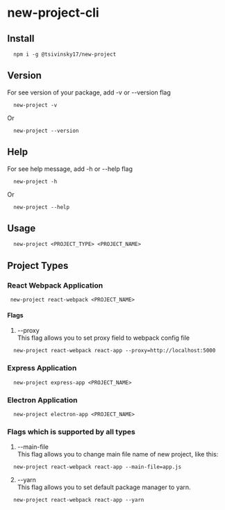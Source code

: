 # new-project-cli

## Install

```
  npm i -g @tsivinsky17/new-project
```

## Version

For see version of your package, add -v or --version flag

```
  new-project -v
```

Or

```
  new-project --version
```

## Help

For see help message, add -h or --help flag

```
  new-project -h
```

Or

```
  new-project --help
```

## Usage

```
  new-project <PROJECT_TYPE> <PROJECT_NAME>
```

## Project Types

### **React Webpack Application**

```
 new-project react-webpack <PROJECT_NAME>
```

#### Flags

1. --proxy<br>
   This flag allows you to set proxy field to webpack config file

```
  new-project react-webpack react-app --proxy=http://localhost:5000
```

### **Express Application**

```
  new-project express-app <PROJECT_NAME>
```

### **Electron Application**

```
  new-project electron-app <PROJECT_NAME>
```

### **Flags which is supported by all types**

1. --main-file<br>
   This flag allows you to change main file name of new project, like this:

```
  new-project react-webpack react-app --main-file=app.js
```

2. --yarn<br>
   This flag allows you to set default package manager to yarn.

```
  new-project react-webpack react-app --yarn
```
